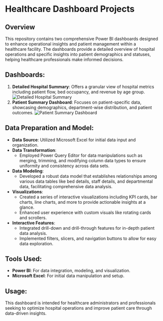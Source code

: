 # Healthcare Dashboard Projects

## Overview
This repository contains two comprehensive Power BI dashboards designed to enhance operational insights and patient management within a healthcare facility. The dashboards provide a detailed overview of hospital operations and specific insights into patient demographics and statuses, helping healthcare professionals make informed decisions.

## Dashboards:
1. **Detailed Hospital Summary**: Offers a granular view of hospital metrics including patient flow, bed occupancy, and revenue by age group.
   ![Detailed Hospital Summary](https://github.com/rajamuppidi/clinicaldashboards/blob/main/Hospital%20Dashboard.png?raw=true)
2. **Patient Summary Dashboard**: Focuses on patient-specific data, showcasing demographics, department-wise distribution, and patient outcomes.
   ![Patient Summary Dashboard](https://github.com/rajamuppidi/clinicaldashboards/blob/main/patientsSummary.png?raw=true)

## Data Preparation and Model:
- **Data Source**: Utilized Microsoft Excel for initial data input and organization.
- **Data Transformation**:
  - Employed Power Query Editor for data manipulations such as merging, trimming, and modifying column data types to ensure uniformity and consistency across data sets.
- **Data Modeling**:
  - Developed a robust data model that establishes relationships among various data tables like bed details, staff details, and departmental data, facilitating comprehensive data analysis.
- **Visualizations**:
  - Created a series of interactive visualizations including KPI cards, bar charts, line charts, and more to provide actionable insights at a glance.
  - Enhanced user experience with custom visuals like rotating cards and scrollers.
- **Interactive Features**:
  - Integrated drill-down and drill-through features for in-depth patient data analysis.
  - Implemented filters, slicers, and navigation buttons to allow for easy data exploration.

## Tools Used:
- **Power BI**: For data integration, modeling, and visualization.
- **Microsoft Excel**: For initial data manipulation and setup.

## Usage:
This dashboard is intended for healthcare administrators and professionals seeking to optimize hospital operations and improve patient care through data-driven insights.
